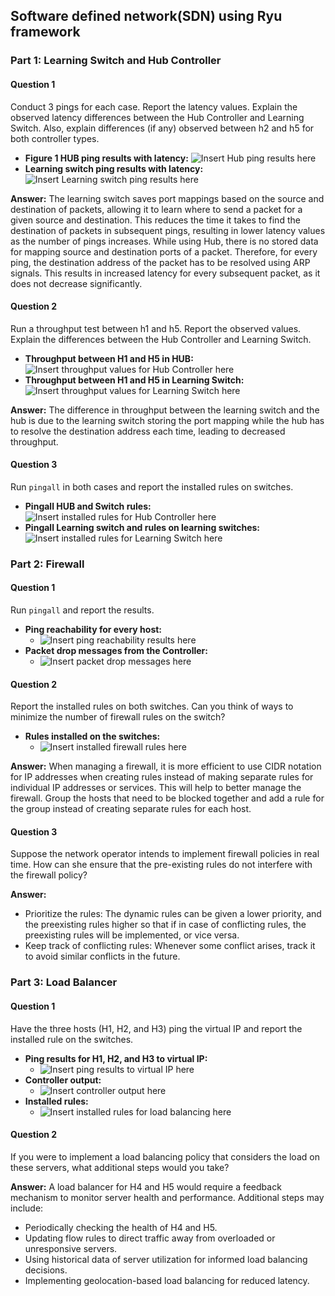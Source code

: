 ## Software defined network(SDN) using Ryu framework

### Part 1: Learning Switch and Hub Controller

#### Question 1
Conduct 3 pings for each case. Report the latency values. Explain the observed latency differences between the Hub Controller and Learning Switch. Also, explain differences (if any) observed between h2 and h5 for both controller types.

- **Figure 1 HUB ping results with latency:**
  ![Insert Hub ping results here](https://github.com/iitKD/ACN_assignment3/blob/main/img/hub_pingresult.png)
- **Learning switch ping results with latency:**
  ![Insert Learning switch ping results here](https://github.com/iitKD/ACN_assignment3/blob/main/img/lswitch_pingresults.png)

**Answer:**
The learning switch saves port mappings based on the source and destination of packets, allowing it to learn where to send a packet for a given source and destination. This reduces the time it takes to find the destination of packets in subsequent pings, resulting in lower latency values as the number of pings increases.
While using Hub, there is no stored data for mapping source and destination ports of a packet. Therefore, for every ping, the destination address of the packet has to be resolved using ARP signals. This results in increased latency for every subsequent packet, as it does not decrease significantly.

#### Question 2
Run a throughput test between h1 and h5. Report the observed values. Explain the differences between the Hub Controller and Learning Switch.

- **Throughput between H1 and H5 in HUB:**
    ![Insert throughput values for Hub Controller here](https://github.com/iitKD/ACN_assignment3/blob/main/img/hunthpt_h1h5.png)
- **Throughput between H1 and H5 in Learning Switch:**
    ![Insert throughput values for Learning Switch here](https://github.com/iitKD/ACN_assignment3/blob/main/img/thpt_h1_h5ls.png)

**Answer:**
The difference in throughput between the learning switch and the hub is due to the learning switch storing the port mapping while the hub has to resolve the destination address each time, leading to decreased throughput.

#### Question 3
Run `pingall` in both cases and report the installed rules on switches.

- **Pingall HUB and Switch rules:**
    ![Insert installed rules for Hub Controller here](https://github.com/iitKD/ACN_assignment3/blob/main/img/hub_pingall.png)
- **Pingall Learning switch and rules on learning switches:**
    ![Insert installed rules for Learning Switch here](https://github.com/iitKD/ACN_assignment3/blob/main/img/LS_pingall.png)

### Part 2: Firewall

#### Question 1
Run `pingall` and report the results.

- **Ping reachability for every host:**
    - ![Insert ping reachability results here](https://github.com/iitKD/ACN_assignment3/blob/main/img/firewall1.png)
- **Packet drop messages from the Controller:**
    - ![Insert packet drop messages here](https://github.com/iitKD/ACN_assignment3/blob/main/img/firewall3.png)

#### Question 2
Report the installed rules on both switches. Can you think of ways to minimize the number of firewall rules on the switch?

- **Rules installed on the switches:**
    - ![Insert installed firewall rules here](https://github.com/iitKD/ACN_assignment3/blob/main/img/firewall2.png)

**Answer:**
When managing a firewall, it is more efficient to use CIDR notation for IP addresses when creating rules instead of making separate rules for individual IP addresses or services. This will help to better manage the firewall. Group the hosts that need to be blocked together and add a rule for the group instead of creating separate rules for each host.

#### Question 3
Suppose the network operator intends to implement firewall policies in real time. How can she ensure that the pre-existing rules do not interfere with the firewall policy?

**Answer:**
- Prioritize the rules: The dynamic rules can be given a lower priority, and the preexisting rules higher so that if in case of conflicting rules, the preexisting rules will be implemented, or vice versa.
- Keep track of conflicting rules: Whenever some conflict arises, track it to avoid similar conflicts in the future.

### Part 3: Load Balancer

#### Question 1
Have the three hosts (H1, H2, and H3) ping the virtual IP and report the installed rule on the switches.

- **Ping results for H1, H2, and H3 to virtual IP:**
    - ![Insert ping results to virtual IP here](https://github.com/iitKD/ACN_assignment3/blob/main/img/LB1.png)
- **Controller output:**
    - ![Insert controller output here](https://github.com/iitKD/ACN_assignment3/blob/main/img/LB2.png)
- **Installed rules:**
    - ![Insert installed rules for load balancing here](https://github.com/iitKD/ACN_assignment3/blob/main/img/LB3.png)

#### Question 2
If you were to implement a load balancing policy that considers the load on these servers, what additional steps would you take?

**Answer:**
A load balancer for H4 and H5 would require a feedback mechanism to monitor server health and performance. Additional steps may include:
- Periodically checking the health of H4 and H5.
- Updating flow rules to direct traffic away from overloaded or unresponsive servers.
- Using historical data of server utilization for informed load balancing decisions.
- Implementing geolocation-based load balancing for reduced latency.

